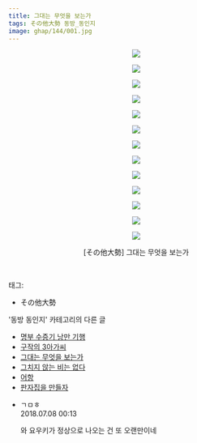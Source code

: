 ```yaml
---
title: 그대는 무엇을 보는가
tags: その他大勢 동방_동인지
image: ghap/144/001.jpg
---
```

<div class="article">
<p style="text-align: center; clear: none; float: none;"><img src="{{ site.nasurl }}/ghap/144/001.jpg"/></p>
<p style="text-align: center; clear: none; float: none;"><img src="{{ site.nasurl }}/ghap/144/002.jpg"/></p>
<p style="text-align: center; clear: none; float: none;"><img src="{{ site.nasurl }}/ghap/144/003.jpg"/></p>
<p style="text-align: center; clear: none; float: none;"><img src="{{ site.nasurl }}/ghap/144/004.jpg"/></p>
<p style="text-align: center; clear: none; float: none;"><img src="{{ site.nasurl }}/ghap/144/005.jpg"/></p>
<p style="text-align: center; clear: none; float: none;"><img src="{{ site.nasurl }}/ghap/144/006.jpg"/></p>
<p style="text-align: center; clear: none; float: none;"><img src="{{ site.nasurl }}/ghap/144/007.jpg"/></p>
<p style="text-align: center; clear: none; float: none;"><img src="{{ site.nasurl }}/ghap/144/008.jpg"/></p>
<p style="text-align: center; clear: none; float: none;"><img src="{{ site.nasurl }}/ghap/144/009.jpg"/></p>
<p style="text-align: center; clear: none; float: none;"><img src="{{ site.nasurl }}/ghap/144/010.jpg"/></p>
<p style="text-align: center; clear: none; float: none;"><img src="{{ site.nasurl }}/ghap/144/011.jpg"/></p>
<p style="text-align: center; clear: none; float: none;"><img src="{{ site.nasurl }}/ghap/144/012.jpg"/></p>
<p style="text-align: center; clear: none; float: none;"><img src="{{ site.nasurl }}/ghap/144/013.jpg"/></p>
<p style="text-align: center; clear: none; float: none;">[その他大勢] 그대는 무엇을 보는가</p>
<p><br/></p>
</div><div class="tagTrail">
<p>태그: </p>
<ul>
<li>その他大勢</li>
</ul>
</div><div class="another">
<p>'동방 동인지' 카테고리의 다른 글</p>
<ul>
<li><a href="/2016-06-18-ghap_146">명부 수증기 낭만 기행</a></li>
<li><a href="/2016-06-18-ghap_145">구작의 3아가씨</a></li>
<li><a href="/2016-06-18-ghap_144">그대는 무엇을 보는가</a></li>
<li><a href="/2016-06-18-ghap_143">그치지 않는 비는 없다</a></li>
<li><a href="/2016-06-18-ghap_142">어항</a></li>
<li><a href="/2016-06-18-ghap_141">판자집을 만들자</a></li>
</ul>
</div><div class="cb_module cb_fluid">
<div class="cb_wrt cb_profile">
<div class="comment">
<ul>
<li class="cb_thumb_off" id="comment15282085">
<div class="cb_comment_area">
<div class="cb_info_area">
<div class="cb_section">
<span class="cb_nick_name">ㄱㅁㅎ</span>
</div>
<div class="cb_section">
<span class="cb_date">2018.07.08 00:13 </span>
</div>
</div>
<div class="cb_dsc_comment">
<p class="cb_dsc">
											와 요우키가 정상으로 나오는 건 또 오랜만이네
										</p>
</div>
</div></li>
</ul>
</div>
</div><!-- commentList close -->
</div>